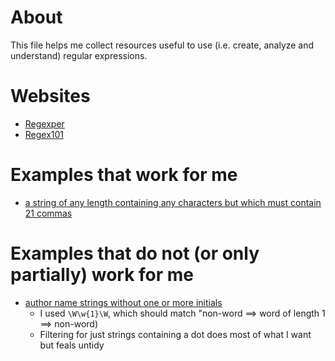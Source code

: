 # About

This file helps me collect resources useful to use (i.e. create, analyze and understand) regular expressions.

# Websites

* [Regexper](https://regexper.com/#%28%5CW%5Cw%7B1%7D%5CW%29%7B1%2C%7D)
* [Regex101](https://regex101.com/r/cO8lqs/6)

# Examples that work for me

* [a string of any length containing any characters but which must contain 21 commas](https://stackoverflow.com/questions/863125/regular-expression-to-count-number-of-commas-in-a-string)

# Examples that do not (or only partially) work for me

* [author name strings without one or more initials](https://query.wikidata.org/#PREFIX%20organization%3A%20%20%20%20%20%20%20%20%20%20%20%3Chttp%3A%2F%2Fwww.wikidata.org%2Fentity%2FQ1150437%3E%0A%0ASELECT%0A%20%20DISTINCT%20%3Fauthor_name%0A%0A%20%20%23%20Number%20of%20works%20with%20the%20%3Fauthor_name%20string%0A%20%20%3Fcount%0A%0A%20%20%3Fauthor%20%0A%0A%23%20Build%20URL%20to%20the%20Author%20disambiguator%20tool%20for%20a%20given%20author%20name%20string%20and%20a%20coauthor%20associated%20with%20the%20institution%0A%20%20%28CONCAT%28%0A%20%20%20%20%20%20%22https%3A%2F%2Ftools.wmflabs.org%2Fauthor-disambiguator%2F%3Fdoit%3DLook%2Bfor%2Bauthor%26name%3D%22%2C%0A%20%20%20%20%20%20ENCODE_FOR_URI%28%3Fauthor_name%20%29%2C%20%22%26filter%3Dwdt%253AP50%2Bwd%253A%22%2C%20%3Fqid%20%29%20AS%20%3Fresolver_url%29%0A%20%0AWHERE%20%7B%0A%20%20SELECT%20DISTINCT%20%3Fauthor_name%20%28COUNT%28DISTINCT%20%3Fwork%29%20as%20%3Fcount%29%20%3Fauthor%20%28REPLACE%28STR%28%3Fauthor%29%2C%20%22.%2aQ%22%2C%20%22Q%22%29%20AS%20%3Fqid%29%20WHERE%20%7B%0A%20%20%20%20%7B%20%3Fauthor%20wdt%3AP108%20%2F%20wdt%3AP361%2a%20organization%3A%20.%7D%0A%20%20%20%20UNION%0A%20%20%20%20%7B%20%3Fauthor%20wdt%3AP463%20%2F%20wdt%3AP361%2a%20organization%3A%20.%7D%0A%20%20%20%20UNION%0A%20%20%20%20%7B%20%3Fauthor%20wdt%3AP1416%20%2F%20wdt%3AP361%2a%20organization%3A%20.%7D%0A%0A%20%20%20%20%3Fwork%20wdt%3AP50%20%3Fauthor%20%3B%20wdt%3AP2093%20%3Fauthor_name%20.%0A%20FILTER%28%21regex%20%28LCASE%28%3Fauthor_name%29%2C%20%22%5C%5CW%5C%5Cw%7B1%7D%5C%5CW%22%29%29.%0A%23%20FILTER%28%21CONTAINS%28LCASE%28%3Fauthor_name%29%2C%20%22.%22%29%29%0A%0A%20%20%7D%0A%20%20GROUP%20BY%20%3Fauthor_name%20%3Fcount%20%3Fauthor%20%3Fqid%0A%20%20HAVING%20%28%3Fcount%20%3E%204%29%0A%23%20%20%20%20%20%20%20%20%20%20%20LIMIT%202000%0A%7D%0AORDER%20BY%20DESC%28%3Fcount%29%20%0ALIMIT%20100%0A)
  - I used ```\W\w{1}\W```, which should match "non-word ==> word of length 1 ==> non-word)
  - Filtering for just strings containing a dot does most of what I want but feals untidy
